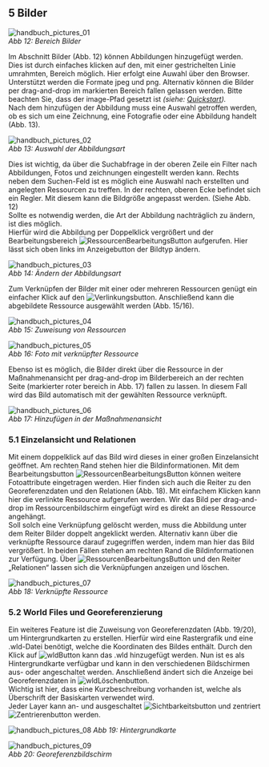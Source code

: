 ﻿## 5 Bilder

![handbuch_pictures_01](images/handbuch_pictures_01.png)\
*Abb 12: Bereich Bilder*

Im Abschnitt Bilder (Abb. 12) können Abbildungen hinzugefügt werden.\
Dies ist durch einfaches klicken auf den, mit einer gestrichelten Linie umrahmten, Bereich möglich.
Hier erfolgt eine Auwahl über den Browser.
Unterstützt werden die Formate jpeg und png.
Alternativ können die Bilder per drag-and-drop im markierten Bereich fallen gelassen werden. Bitte beachten Sie, dass der image-Pfad
gesetzt ist *(siehe: [Quickstart](../../manual/01._quickstart)).*\
Nach dem hinzufügen der Abbildung muss eine Auswahl getroffen werden, ob es sich um eine Zeichnung, eine Fotografie
oder eine Abbildung handelt (Abb. 13).

![handbuch_pictures_02](images/handbuch_pictures_02.PNG)\
*Abb 13: Auswahl der Abbildungsart*

Dies ist wichtig, da über die Suchabfrage in der oberen Zeile ein Filter nach Abbildungen, Fotos und zeichnungen eingestellt werden kann.
Rechts neben dem Suchen-Feld ist es möglich eine Auswahl nach erstellten und angelegten Ressourcen zu treffen.
In der rechten, oberen Ecke befindet sich ein Regler. Mit diesem kann die Bildgröße angepasst werden. (Siehe Abb. 12)\
Sollte es notwendig werden, die Art der Abbildung nachträglich zu ändern, ist dies möglich.\
Hierfür wird die Abbildung per Doppelklick vergrößert und der Bearbeitungsbereich ![RessourcenBearbeitungsButton](../buttons/RessourcenBearbeitungsButton.PNG)
aufgerufen. Hier lässt sich oben links im Anzeigebutton der Bildtyp ändern.

![handbuch_pictures_03](images/handbuch_pictures_03.png)\
*Abb 14: Ändern der Abbildungsart*

Zum Verknüpfen der Bilder mit einer oder mehreren Ressourcen genügt ein einfacher Klick auf den ![Verlinkungsbutton](../buttons/Verlinkungsbutton.png).
Anschließend kann die abgebildete Ressource ausgewählt werden (Abb. 15/16).

![handbuch_pictures_04](images/handbuch_pictures_04.png)\
*Abb 15: Zuweisung von Ressourcen*

![handbuch_pictures_05](images/handbuch_pictures_05.PNG)\
*Abb 16: Foto mit verknüpfter Ressource*

Ebenso ist es möglich, die Bilder direkt über die Ressource in der Maßnahmenansicht per drag-and-drop im Bilderbereich an der rechten Seite
(markierter roter bereich in Abb. 17) fallen zu lassen.
In diesem Fall wird das Bild automatisch mit der gewählten Ressource verknüpft.

![handbuch_pictures_06](images/handbuch_pictures_06.png)\
*Abb 17: Hinzufügen in der Maßnahmenansicht*

### 5.1 Einzelansicht und Relationen

Mit einem doppelklick auf das Bild wird dieses in einer großen Einzelansicht geöffnet. Am rechten Rand stehen hier die Bildinformationen.
Mit dem Bearbeitungsbutton ![RessourcenBearbeitungsButton](../buttons/RessourcenBearbeitungsButton.PNG) können weitere
Fotoattribute eingetragen werden. Hier finden sich auch die Reiter zu den Georeferenzdaten und den Relationen (Abb. 18).
Mit einfachem Klicken kann hier die verlinkte Ressource aufgerufen werden.
Wir das Bild per drag-and-drop im Ressourcenbildschirm eingefügt wird es direkt an diese Ressource angehängt.\
Soll solch eine Verknüpfung gelöscht werden, muss die
Abbildung unter dem Reiter Bilder doppelt angeklickt werden. Alternativ
kann über die verknüpfte Ressource darauf zugegriffen werden, indem man
hier das Bild vergrößert. In beiden Fällen stehen am rechten Rand die
Bildinformationen zur Verfügung. Über ![RessourcenBearbeitungsButton](../buttons/RessourcenBearbeitungsButton.PNG) und den Reiter „Relationen“
lassen sich die Verknüpfungen anzeigen und löschen.

![handbuch_pictures_07](images/handbuch_pictures_07.png)\
*Abb 18: Verknüpfte Ressource*

### 5.2 World Files und Georeferenzierung

Ein weiteres Feature ist die Zuweisung
von Georeferenzdaten (Abb. 19/20), um Hintergrundkarten zu erstellen.
Hierfür wird eine Rastergrafik und eine .wld-Datei benötigt,
welche die Koordinaten des Bildes enthält. Durch den Klick auf ![wldButton](../buttons/wldButton.png) kann
das .wld hinzugefügt werden. Nun ist es als Hintergrundkarte verfügbar
und kann in den verschiedenen Bildschirmen aus- oder angeschaltet
werden. Anschließend ändert sich die Anzeige bei Georeferenzdaten in ![wldLöschenbutton](../buttons/wldLöschenbutton.png).\
Wichtig ist hier, dass eine Kurzbeschreibung vorhanden ist, welche als
Überschrift der Basiskarten verwendet wird.\
Jeder Layer kann an- und ausgeschaltet ![Sichtbarkeitsbutton](../buttons/Sichtbarkeitsbutton.png) und zentriert
![Zentrierenbutton](../buttons/Zentrierenbutton.png) werden.

![handbuch_pictures_08](images/handbuch_pictures_08.png)
*Abb 19: Hintergrundkarte*

![handbuch_pictures_09](images/handbuch_pictures_09.png)\
*Abb 20: Georeferenzbildschirm*
